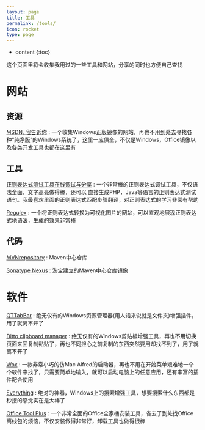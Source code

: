 ```yaml
---
layout: page
title: 工具
permalink: /tools/
icon: rocket
type: page
---
```


* content
{:toc}

这个页面里将会收集我用过的一些工具和网站，分享的同时也方便自己查找

# 网站

## 资源
[MSDN, 我告诉你](https://msdn.itellyou.cn/)
: 一个收集Windows正版镜像的网站，再也不用到处去寻找各种“纯净版”的Windows系统了，这里一应俱全，不仅是Windows，Office镜像以及各类开发工具也都在这里有

## 工具
[正则表达式测试工具在线调试与分享](http://regex.zjmainstay.cn/)
: 一个非常棒的正则表达式调试工具，不仅语法全面，文字高亮做得棒，还可以 直接生成PHP，Java等语言的正则表达式测试语句。我最喜欢里面的正则表达式匹配步骤翻译，对正则表达式的学习非常有帮助

[Regulex](https://jex.im/regulex/)
: 一个将正则表达式转换为可视化图片的网站，可以直观地展现正则表达式地语法，生成的效果非常棒

## 代码
[MVNrepository](https://mvnrepository.com/)
: Maven中心仓库

[Sonatype Nexus](http://maven.aliyun.com/nexus/)
: 淘宝建立的Maven中心仓库镜像

# 软件
[QTTabBar](http://qttabbar.wikidot.com/)
: 绝无仅有的Windows资源管理器(用人话来说就是文件夹)增强插件，用了就离不开了

[Ditto clipboard manager](http://ditto-cp.sourceforge.net/)
: 绝无仅有的Windows剪贴板增强工具，再也不用切换页面来回复制黏贴了，再也不同担心之前复制的东西突然要用却找不到了，用了就离不开了

[Wox](http://www.wox.one/)
: 一款非常小巧的仿Mac Alfred的启动器，再也不用在开始菜单艰难地一个个软件来找了，只需要简单地输入，就可以启动电脑上的任意应用，还有丰富的插件配合使用

[Everything](https://www.voidtools.com/)
: 绝对的神器，Windows上的搜索增强工具，想要搜索什么东西都是秒搜的感觉实在是太棒了

[Office Tool Plus](https://otp.landian.la/index.html)
: 一个非常全面的Office全家桶安装工具，省去了到处找Office离线包的烦恼，不仅安装做得非常好，卸载工具也做得很棒
